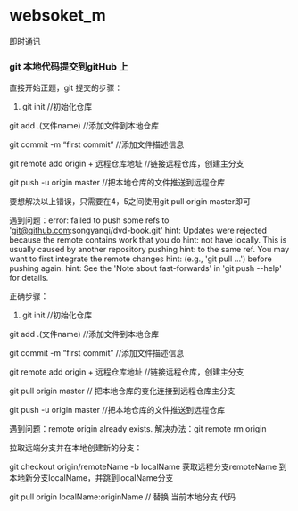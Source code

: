 # websoket_m
即时通讯
### git 本地代码提交到gitHub 上

直接开始正题，git 提交的步骤：
1. git init //初始化仓库

git add .(文件name) //添加文件到本地仓库

git commit -m “first commit” //添加文件描述信息

git remote add origin + 远程仓库地址 //链接远程仓库，创建主分支

git push -u origin master //把本地仓库的文件推送到远程仓库

要想解决以上错误，只需要在4，5之间使用git pull origin master即可

遇到问题：error: failed to push some refs to 'git@github.com:songyanqi/dvd-book.git'
hint: Updates were rejected because the remote contains work that you do
hint: not have locally. This is usually caused by another repository pushing
hint: to the same ref. You may want to first integrate the remote changes
hint: (e.g., 'git pull ...') before pushing again.
hint: See the 'Note about fast-forwards' in 'git push --help' for details.

正确步骤：
1. git init //初始化仓库

git add .(文件name) //添加文件到本地仓库

git commit -m “first commit” //添加文件描述信息

git remote add origin + 远程仓库地址 //链接远程仓库，创建主分支

git pull origin master // 把本地仓库的变化连接到远程仓库主分支

git push -u origin master //把本地仓库的文件推送到远程仓库


遇到问题：remote origin already exists.
解决办法：git remote rm origin


拉取远端分支并在本地创建新的分支：

git checkout origin/remoteName -b localName
获取远程分支remoteName 到本地新分支localName，并跳到localName分支

git pull origin localName:originName   // 替换 当前本地分支 代码
